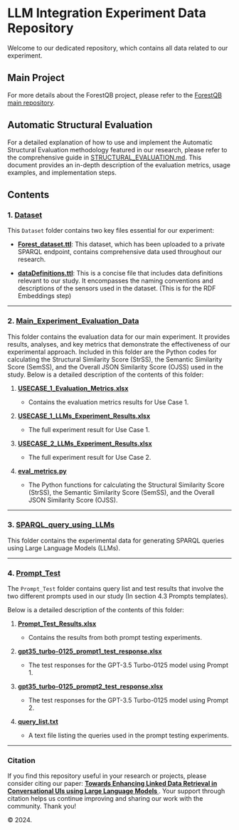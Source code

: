 # LLM Integration Experiment Data Repository
Welcome to our dedicated repository, which contains all data related to our experiment. 

## Main Project
For more details about the ForestQB project, please refer to the [ForestQB main repository](https://github.com/i3omar/ForestQB).

## Automatic Structural Evaluation

For a detailed explanation of how to use and implement the Automatic Structural Evaluation methodology featured in our research, please refer to the comprehensive guide in [STRUCTURAL_EVALUATION.md](STRUCTURAL_EVALUATION.md). This document provides an in-depth description of the evaluation metrics, usage examples, and implementation steps. 

## Contents

### 1. [Dataset](./Dataset/README.md)

This `Dataset` folder contains two key files essential for our experiment:

- [**Forest_dataset.ttl**](./Dataset/Forest_dataset.ttl): This dataset, which has been uploaded to a private SPARQL endpoint, contains comprehensive data used throughout our research.

- [**dataDefinitions.ttl**](./Dataset/dataDefinitions.ttl): This is a concise file that includes data definitions relevant to our study. It encompasses the naming conventions and descriptions of the sensors used in the dataset. (This is for the RDF Embeddings step)

---
### 2. [Main_Experiment_Evaluation_Data](./Main_Experiment_Evaluation_Data/README.md)

This folder contains the evaluation data for our main experiment. It provides results, analyses, and key metrics that demonstrate the effectiveness of our experimental approach. Included in this folder are the Python codes for calculating the Structural Similarity Score (StrSS), the Semantic Similarity Score (SemSS), and the Overall JSON Similarity Score (OJSS) used in the study. Below is a detailed description of the contents of this folder:

1. [**USECASE_1_Evaluation_Metrics.xlsx**](./Main_Experiment_Evaluation_Data/USECASE_1_Evaluation_Metrics.xlsx)
    - Contains the evaluation metrics results for Use Case 1.
    
2. [**USECASE_1_LLMs_Experiment_Results.xlsx**](./Main_Experiment_Evaluation_Data/USECASE_1_LLMs_Experiment_Results.xlsx)
    - The full experiment result for Use Case 1.
    
3. [**USECASE_2_LLMs_Experiment_Results.xlsx**](./Main_Experiment_Evaluation_Data/USECASE_2_LLMs_Experiment_Results.xlsx)
    - The full experiment result for Use Case 2.
    
4. [**eval_metrics.py**](./Main_Experiment_Evaluation_Data/eval_metrics.py)
    - The Python functions for calculating the Structural Similarity Score (StrSS), the Semantic Similarity Score (SemSS), and the Overall JSON Similarity Score (OJSS).

---

### 3. [SPARQL_query_using_LLMs](./SPARQL_query_using_LLMs/README.md)

This folder contains the experimental data for generating SPARQL queries using Large Language Models (LLMs).

---

### 4. [Prompt_Test](./Prompt_Test/README.md)

The `Prompt_Test` folder contains query list and test results that involve the two different prompts used in our study (In section 4.3 Prompts templates). 

Below is a detailed description of the contents of this folder:

1. [**Prompt_Test_Results.xlsx**](./Prompt_Test_Results.xlsx)
    - Contains the results from both prompt testing experiments.

2. [**gpt35_turbo-0125_prompt1_test_response.xlsx**](./gpt35_turbo-0125_prompt1_test_response.xlsx)
    - The test responses for the GPT-3.5 Turbo-0125 model using Prompt 1.

3. [**gpt35_turbo-0125_prompt2_test_response.xlsx**](./gpt35_turbo-0125_prompt2_test_response.xlsx)
    - The test responses for the GPT-3.5 Turbo-0125 model using Prompt 2.

4. [**query_list.txt**](./query_list.txt)
    - A text file listing the queries used in the prompt testing experiments.

---


### Citation

If you find this repository useful in your research or projects, please consider citing our paper: **[Towards Enhancing Linked Data Retrieval in Conversational UIs using Large Language Models
](https://arxiv.org/abs/2409.16220)**.
Your support through citation helps us continue improving and sharing our work with the community. Thank you!


© 2024.

